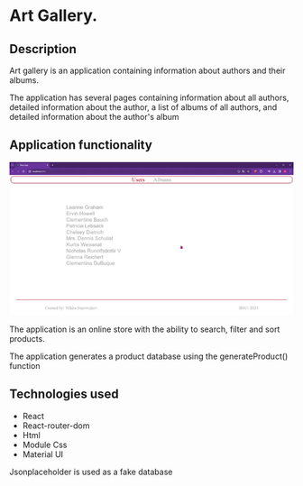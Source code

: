 # Art Gallery.

## Description

Art gallery is an application containing information about authors and their albums.

The application has several pages containing information about all authors, detailed information about the author, a list of albums of all authors, and detailed information about the author's album

## Application functionality

<p align="center">
  <img alt="VS Code in action" src="./public/albums.gif">
</p>

The application is an online store with the ability to search, filter and sort
products.

The application generates a product database using the generateProduct() function

## Technologies used

- React
- React-router-dom
- Html
- Module Css
- Material UI

Jsonplaceholder is used as a fake database
